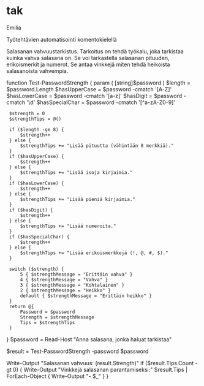 # tak
Emilia

Työtehtävien automatisointi komentokielellä

Salasanan vahvuustarkistus. Tarkoitus on tehdä työkalu, joka tarkistaa kuinka vahva salasana on. Se voi tarkastella salasanan pituuden, erikoismerkit ja numerot. Se antaa vinkkejä miten tehdä heikoista salasanoista vahvempia.


function Test-PasswordStrength {
     param (
         [string]$password
     )
     $length = $password.Length
     $hasUpperCase = $password -cmatch '[A-Z]'
     $hasLowerCase = $password -cmatch '[a-z]'
     $hasDigit = $password -cmatch '\d'
     $hasSpecialChar = $password -cmatch '[^a-zA-Z0-9]'

     $strength = 0
     $strengthTips = @()

     if ($length -ge 8) {
         $strength++
     } else {
         $strengthTips += "Lisää pituutta (vähintään 8 merkkiä)."
     }
     if ($hasUpperCase) {
         $strength++
     } else {
         $strengthTips += "Lisää isoja kirjaimia."
     }
     if ($hasLowerCase) {
         $strength++
     } else {
         $strengthTips += "Lisää pieniä kirjaimia."
     }
     if ($hasDigit) {
         $strength++
     } else {
         $strengthTips += "Lisää numeroita."
     }
     if ($hasSpecialChar) {
         $strength++
     } else {
         $strengthTips += "Lisää erikoismerkkejä (!, @, #, $)."
     }

     switch ($strength) {
         5 { $strengthMessage = "Erittäin vahva" }
         4 { $strengthMessage = "Vahva" }
         3 { $strengthMessage = "Kohtalainen" }
         2 { $strengthMessage = "Heikko" }
         default { $strengthMessage = "Erittäin heikko" }
     }
     return @{
         Password = $password
         Strength = $strengthMessage
         Tips = $strengthTips
     }
 }
 $password = Read-Host "Anna salasana, jonka haluat tarkistaa"

 $result = Test-PasswordStrength -password $password

 Write-Output "Salasanan vahvuus: $($result.Strength)"
 if ($result.Tips.Count -gt 0) {
     Write-Output "Vinkkejä salasanan parantamiseksi:"
     $result.Tips | ForEach-Object { Write-Output "- $_" }
 }
